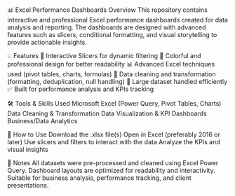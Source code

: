 📊 Excel Performance Dashboards
Overview
This repository contains interactive and professional Excel performance dashboards created for data analysis and reporting. The dashboards are designed with advanced features such as slicers, conditional formatting, and visual storytelling to provide actionable insights.

💡 Features
📌 Interactive Slicers for dynamic filtering
🎨 Colorful and professional design for better readability
📊 Advanced Excel techniques used (pivot tables, charts, formulas)
🧹 Data cleaning and transformation (formatting, deduplication, null handling)
📁 Large dataset handled efficiently
✅ Built for performance analysis and KPIs tracking

🛠️ Tools & Skills Used
Microsoft Excel (Power Query, Pivot Tables, Charts)
Data Cleaning & Transformation
Data Visualization & KPI Dashboards
Business/Data Analytics

🚀 How to Use
Download the .xlsx file(s)
Open in Excel (preferably 2016 or later)
Use slicers and filters to interact with the data
Analyze the KPIs and visual insights

📌 Notes
All datasets were pre-processed and cleaned using Excel Power Query.
Dashboard layouts are optimized for readability and interactivity.
Suitable for business analysis, performance tracking, and client presentations.
